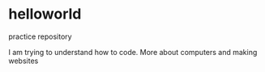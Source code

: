 # helloworld
practice repository 

I am trying to understand how to code. 
More about computers and making websites 
